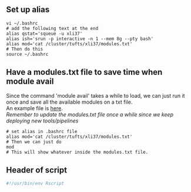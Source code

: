 ## Set up alias
```shell
vi ~/.bashrc
# add the following text at the end
alias qstat='squeue -u xli37'
alias ish='srun -p interactive -n 1 --mem 8g --pty bash'
alias mod='cat /cluster/tufts/xli37/modules.txt'
# Then do this
source ~/.bashrc
```

## Have a modules.txt file to save time when module avail       
Since the command 'module avail' takes a while to load, we can just run it once and save all the available modules on a txt file.        
An example file is [here](https://github.com/shirleyxueli41/cheatsheet/blob/main/modules.txt).            
*Remember to update the modules.txt file once a while since we keep deploying new tools/pipelines*       
```shell
# set alias in .bashrc file
alias mod='cat /cluster/tufts/xli37/modules.txt'
# Then we can just do
mod
# This will show whatever inside the modules.txt file. 
```

## Header of script       
```r
#!/usr/bin/env Rscript
```
